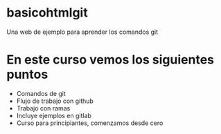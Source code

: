 # basicohtmlgit
Una web de ejemplo para aprender los comandos git

# En este curso vemos los siguientes puntos

* Comandos de git
* Flujo de trabajo con github
* Trabajo con ramas
* Incluye ejemplos en gitlab
* Curso para principiantes, comenzamos desde cero